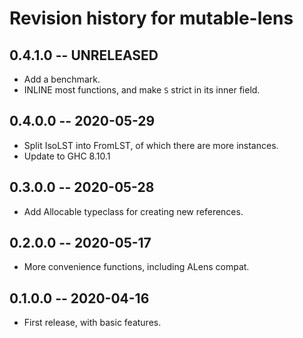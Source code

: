 # Revision history for mutable-lens

## 0.4.1.0 -- UNRELEASED

* Add a benchmark.
* INLINE most functions, and make `S` strict in its inner field.

## 0.4.0.0 -- 2020-05-29

* Split IsoLST into FromLST, of which there are more instances.
* Update to GHC 8.10.1

## 0.3.0.0 -- 2020-05-28

* Add Allocable typeclass for creating new references.

## 0.2.0.0 -- 2020-05-17

* More convenience functions, including ALens compat.

## 0.1.0.0 -- 2020-04-16

* First release, with basic features.
